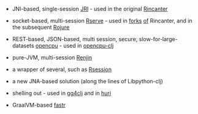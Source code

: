
- JNI-based, single-session [JRI](https://www.rforge.net/JRI/) - used in the original [Rincanter](https://github.com/jolby/rincanter)

- socket-based, multi-session [Rserve](https://github.com/s-u/Rserve) - used in [forks](https://github.com/svarcheg/rincanter) [of](https://github.com/skm-ice/rincanter) Rincanter, and in the subsequent [Rojure](https://github.com/behrica/rojure)

- REST-based, JSON-based, multi session, secure, slow-for-large-datasets [opencpu](https://www.opencpu.org) - used in [opencpu-clj](https://github.com/behrica/opencpu-clj)

- pure-JVM, multi-session [Renjin](https://www.renjin.org)

- a wrapper of several, such as [Rsession](https://github.com/yannrichet/rsession)

- a new JNA-based solution (along the lines of Libpython-clj)

- shelling out - used in [gg4clj](https://github.com/JonyEpsilon/gg4clj) and in [huri](https://github.com/sbelak/huri)

- GraalVM-based [fastr](https://www.rforge.net/Rserve/doc.html)
